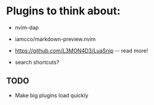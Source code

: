 # Plugins to think about:

- nvim-dap
- iamcco/markdown-preview.nvim
- https://github.com/L3MON4D3/LuaSnip -- read more!

- search shortcuts?

## TODO
- Make big plugins load quickly
